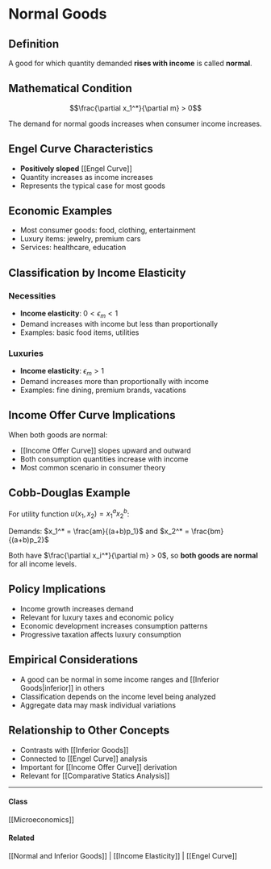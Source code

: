 # Normal Goods

## Definition
A good for which quantity demanded **rises with income** is called **normal**.

## Mathematical Condition
$$\frac{\partial x_1^*}{\partial m} > 0$$

The demand for normal goods increases when consumer income increases.

## Engel Curve Characteristics
- **Positively sloped** [[Engel Curve]]
- Quantity increases as income increases
- Represents the typical case for most goods

## Economic Examples
- Most consumer goods: food, clothing, entertainment
- Luxury items: jewelry, premium cars
- Services: healthcare, education

## Classification by Income Elasticity

### Necessities
- **Income elasticity**: $0 < \epsilon_m < 1$
- Demand increases with income but less than proportionally
- Examples: basic food items, utilities

### Luxuries
- **Income elasticity**: $\epsilon_m > 1$ 
- Demand increases more than proportionally with income
- Examples: fine dining, premium brands, vacations

## Income Offer Curve Implications
When both goods are normal:
- [[Income Offer Curve]] slopes upward and outward
- Both consumption quantities increase with income
- Most common scenario in consumer theory

## Cobb-Douglas Example
For utility function $u(x_1, x_2) = x_1^a x_2^b$:

Demands: $x_1^* = \frac{am}{(a+b)p_1}$ and $x_2^* = \frac{bm}{(a+b)p_2}$

Both have $\frac{\partial x_i^*}{\partial m} > 0$, so **both goods are normal** for all income levels.

## Policy Implications
- Income growth increases demand
- Relevant for luxury taxes and economic policy
- Economic development increases consumption patterns
- Progressive taxation affects luxury consumption

## Empirical Considerations
- A good can be normal in some income ranges and [[Inferior Goods|inferior]] in others
- Classification depends on the income level being analyzed
- Aggregate data may mask individual variations

## Relationship to Other Concepts
- Contrasts with [[Inferior Goods]]
- Connected to [[Engel Curve]] analysis
- Important for [[Income Offer Curve]] derivation
- Relevant for [[Comparative Statics Analysis]]

---
#### Class
[[Microeconomics]]
#### Related
[[Normal and Inferior Goods]] | [[Income Elasticity]] | [[Engel Curve]]